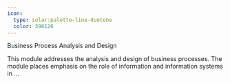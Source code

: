 ```yaml
---
icon:
  type: solar:palette-line-duotone
  color: 398126
---
```

Business Process Analysis and Design

This module addresses the analysis and design of business processes. The module places emphasis on the role of information and information systems in  ... 
